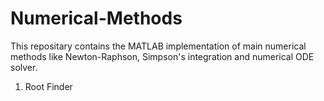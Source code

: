 # Numerical-Methods
This repositary contains the MATLAB implementation of main numerical methods like Newton-Raphson, Simpson's integration and numerical ODE solver.
1. Root Finder
